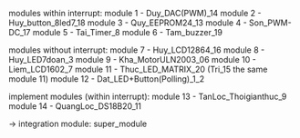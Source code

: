 modules within interrupt:
module 1 - Duy_DAC(PWM)_14
module 2 - Huy_button_8led7_18
module 3 - Quy_EEPROM24_13
module 4 - Son_PWM-DC_17
module 5 - Tai_Timer_8
module 6 - Tam_buzzer_19

modules without interrupt:
module 7 - Huy_LCD12864_16
module 8 - Huy_LED7doan_3
module 9 - Kha_MotorULN2003_06
module 10 - Liem_LCD1602_7
module 11 - Thuc_LED_MATRIX_20  (Tri_15 the same module 11)
module 12 - Dat_LED+Button(Polling)_1_2

implement modules (within interrupt):
module 13 - TanLoc_Thoigianthuc_9
module 14 - QuangLoc_DS18B20_11


-> integration module: super_module
